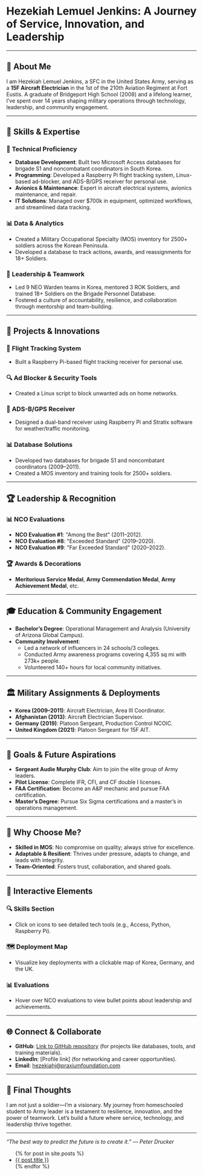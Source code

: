 # **Hezekiah Lemuel Jenkins: A Journey of Service, Innovation, and Leadership**  

---

## 🎯 **About Me**  
I am Hezekiah Lemuel Jenkins, a SFC in the United States Army, serving as a **15F Aircraft Electrician** in the 1st of the 210th Aviation Regiment at Fort Eustis. A graduate of Bridgeport High School (2008) and a lifelong learner, I’ve spent over 14 years shaping military operations through technology, leadership, and community engagement.  

---

## 🧠 **Skills & Expertise**  
### 🔧 **Technical Proficiency**  
- **Database Development**: Built two Microsoft Access databases for brigade S1 and noncombatant coordinators in South Korea.  
- **Programming**: Developed a Raspberry Pi flight tracking system, Linux-based ad-blocker, and ADS-B/GPS receiver for personal use.  
- **Avionics & Maintenance**: Expert in aircraft electrical systems, avionics maintenance, and repair.  
- **IT Solutions**: Managed over $700k in equipment, optimized workflows, and streamlined data tracking.  

### 📊 **Data & Analytics**  
- Created a Military Occupational Specialty (MOS) inventory for 2500+ soldiers across the Korean Peninsula.  
- Developed a database to track actions, awards, and reassignments for 18+ Soldiers.  

### 🧭 **Leadership & Teamwork**  
- Led 9 NEO Warden teams in Korea, mentored 3 ROK Soldiers, and trained 18+ Soldiers on the Brigade Personnel Database.  
- Fostered a culture of accountability, resilience, and collaboration through mentorship and team-building.  

---

## 🚀 **Projects & Innovations**  
### 📱 **Flight Tracking System**  
- Built a Raspberry Pi-based flight tracking receiver for personal use.  

### 🔍 **Ad Blocker & Security Tools**  
- Created a Linux script to block unwanted ads on home networks.  

### 🧭 **ADS-B/GPS Receiver**  
- Designed a dual-band receiver using Raspberry Pi and Stratix software for weather/traffic monitoring.  

### 📊 **Database Solutions**  
- Developed two databases for brigade S1 and noncombatant coordinators (2009–2011).  
- Created a MOS inventory and training tools for 2500+ soldiers.  

---

## 🏆 **Leadership & Recognition**  
### 📊 **NCO Evaluations**  
- **NCO Evaluation #1**: "Among the Best" (2011–2012).  
- **NCO Evaluation #8**: "Exceeded Standard" (2019–2020).  
- **NCO Evaluation #9**: "Far Exceeded Standard" (2020–2022).  

### 🏆 **Awards & Decorations**  
- **Meritorious Service Medal**, **Army Commendation Medal**, **Army Achievement Medal**, etc.  

---

## 🎓 **Education & Community Engagement**  
- **Bachelor’s Degree**: Operational Management and Analysis (University of Arizona Global Campus).  
- **Community Involvement**:  
  - Led a network of influencers in 24 schools/3 colleges.  
  - Conducted Army awareness programs covering 4,355 sq mi with 273k+ people.  
  - Volunteered 140+ hours for local community initiatives.  

---

## 🏛️ **Military Assignments & Deployments**  
- **Korea (2009–2011)**: Aircraft Electrician, Area III Coordinator.  
- **Afghanistan (2013)**: Aircraft Electrician Supervisor.  
- **Germany (2019)**: Platoon Sergeant, Production Control NCOIC.  
- **United Kingdom (2021)**: Platoon Sergeant for 15F AIT.  

---

## 🎯 **Goals & Future Aspirations**  
- **Sergeant Audie Murphy Club**: Aim to join the elite group of Army leaders.  
- **Pilot License**: Complete IFR, CFI, and CF double I licenses.  
- **FAA Certification**: Become an A&P mechanic and pursue FAA certification.  
- **Master’s Degree**: Pursue Six Sigma certifications and a master’s in operations management.  

---

## 🧩 **Why Choose Me?**  
- **Skilled in MOS**: No compromise on quality; always strive for excellence.  
- **Adaptable & Resilient**: Thrives under pressure, adapts to change, and leads with integrity.  
- **Team-Oriented**: Fosters trust, collaboration, and shared goals.  

---

## 📝 **Interactive Elements**  
### 🔍 **Skills Section**  
- Click on icons to see detailed tech tools (e.g., Access, Python, Raspberry Pi).  

### 🗺️ **Deployment Map**  
- Visualize key deployments with a clickable map of Korea, Germany, and the UK.  

### 📊 **Evaluations**  
- Hover over NCO evaluations to view bullet points about leadership and achievements.  

---

## 🌐 **Connect & Collaborate**  
- **GitHub**: [Link to GitHub repository](https://github.com/PraxiumLearning03) (for projects like databases, tools, and training materials).  
- **LinkedIn**: [Profile link] (for networking and career opportunities).  
- **Email**: hezekiahj@praxiumfoundation.com  

---

## 🎨 **Final Thoughts**  
I am not just a soldier—I’m a visionary. My journey from homeschooled student to Army leader is a testament to resilience, innovation, and the power of teamwork. Let’s build a future where service, technology, and leadership thrive together.  

---  
*“The best way to predict the future is to create it.” — Peter Drucker*

<ul>
  {% for post in site.posts %}
    <li>
      <a href="{{ post.url }}">{{ post.title }}</a>
    </li>
  {% endfor %}
</ul>
